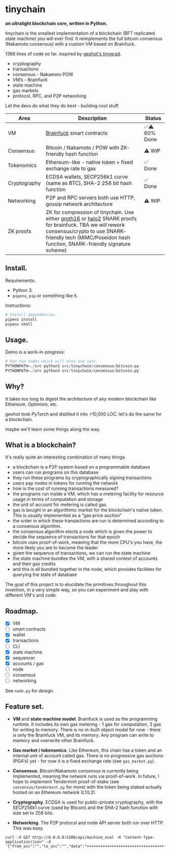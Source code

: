 tinychain
=========

**an ultralight blockchain core, written in Python.**

tinychain is the smallest implementation of a blockchain (BFT replicated state machine) you will ever find. It reimplements the full bitcoin consensus (Nakamoto consensus) with a custom VM based on Brainfuck.

1366 lines of code so far. inspired by [geohot's tinygrad](https://github.com/geohot/tinygrad).

 * cryptography
 * transactions
 * consensus - Nakamoto POW
 * VM’s - Brainfuck
 * state machine
 * gas markets
 * protocol, RPC, and P2P networking

Let the devs do what they do best - building cool stuff.

| **Area**     | **Description**                                                                                                                                                                                                                                                                                            | **Status**  |
|--------------|------------------------------------------------------------------------------------------------------------------------------------------------------------------------------------------------------------------------------------------------------------------------------------------------------------|-------------|
| VM           | [Brainfuck](https://en.wikipedia.org/wiki/Brainfuck) smart contracts                                                                                                                                                                                                                                       | ✅⚠️ 60% Done |
| Consensus    | Bitcoin / Nakamoto / POW with ZK-friendly hash function                                                                                                                                                                                                                                                    | ⚠️ WIP       |
| Tokenomics   | Ethereum-like - native token + fixed exchange rate to gas                                                                                                                                                                                                                                                  | ✅ Done      |
| Cryptography | ECDSA wallets, SECP256k1 curve (same as BTC), SHA-2 256 bit hash function                                                                                                                                                                                                                                  | ✅ Done      |
| Networking   | P2P and RPC servers both use HTTP, gossip network architecture                                                                                                                                                                                                                                             | ⚠️ WIP       |
| ZK proofs    | ZK for compression of tinychain. Use either [groth16](https://github.com/erhant/zkbrainfuck) or [halo2](https://github.com/cryptape/ckb-bf-zkvm) SNARK proofs for brainfuck. TBA we will rework consensus/crypto to use SNARK-friendly tech (MiMC/Poseidon hash function, SNARK-friendly signature scheme) |             |

## Install.

Requirements:

 * Python 3.
 * `pipenv`, `pip` or something like it.

Instructions:

```sh
# Install dependencies.
pipenv install
pipenv shell
```

## Usage.

Demo is a work-in-progress:

```py
# Run two nodes which will mine and sync.
PYTHONPATH=./src python3 src/tinychain/consensus/bitcoin.py
PYTHONPATH=./src python3 src/tinychain/consensus/bitcoin.py
```

## Why?

It takes too long to digest the architecture of any modern blockchain like Ethereum, Optimism, etc.

geohot took PyTorch and distilled it into >10,000 LOC. let's do the same for a blockchain.

maybe we'll learn some things along the way.

## What is a blockchain?

It's really quite an interesting combination of many things.

 * a blockchain is a P2P system based on a programmable database
 * users can run programs on this database
 * they run these programs by cryptographically signing transactions
 * users pay nodes in tokens for running the network
 * how is the cost of running transactions measured?
 * the programs run inside a VM, which has a metering facility for resource usage in terms of computation and storage
 * the unit of account for metering is called gas
 * gas is bought in an algorithmic market for the blockchain's native token. This is usually implemented as a "gas price auction"
 * the order in which these transactions are run is determined according to a consensus algorithm.
 * the consensus algorithm elects a node which is given the power to decide the sequence of transactions for that epoch
 * bitcoin uses proof-of-work, meaning that the more CPU's you have, the more likely you are to become the leader
 * given the sequence of transactions, we can run the state machine
 * the state machine bundles the VM, with a shared context of accounts and their gas credits
 * and this is all bundled together in the node, which provides facilities for querying the state of database

The goal of this project is to elucidate the primitives throughout this invention, in a very simple way, so you can experiment and play with different VM's and code.

## Roadmap.

 - [x] VM
 - [ ] smart contracts
 - [x] wallet
 - [x] transactions
 - [ ] CLI
 - [x] state machine
 - [x] sequencer
 - [x] accounts / gas
 - [ ] node
 - [ ] consensus
 - [ ] networking

See `node.py` for design.

## Feature set.

 - **VM** and **state machine model**. Brainfuck is used as the programming runtime. It includes its own gas metering - 1 gas for computation, 3 gas for writing to memory. There is no in-built object model for now - there is only the Brainfuck VM, and its memory. Any program can write to memory and overwrite other Brainfuck.

 - **Gas market / tokenomics**. Like Ethereum, this chain has a token and an internal unit of account called gas. There is no progressive gas auctions (PGA's) yet - for now it is a fixed exchange rate (see `gas_market.py`).

 - **Consensus**. Bitcoin/Nakamoto consensus is currently being implemented, meaning the network runs via proof-of-work. In future, I hope to implement Tendermint proof-of-stake (see `consensus/tendermint.py` for more) with the token being staked actually hosted on an Ethereum network (L1/L2).

 - **Cryptography**. ECDSA is used for public-private cryptography, with the SECP256k1 curve (used by Bitcoin) and the SHA-2 hash function with size set to 256 bits.

 - **Networking**. The P2P protocol and node API server both run over HTTP. This was easy.

```
curl -X GET http://0.0.0.0:5100/api/machine_eval -H "Content-Type: application/json" -d '{"from_acc":"","to_acc":"","data":"+++++++++++++++++++++++++++++++++++++++++++++++++++++++++++."}'
```

